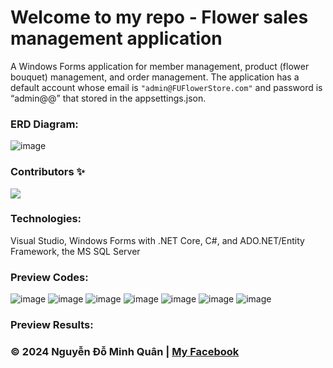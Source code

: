# Welcome to my repo - Flower sales management application
A Windows Forms application for member management, product (flower bouquet) management, and order management. The application has a default account whose email is `"admin@FUFlowerStore.com"` and password is “admin@@” that stored in the appsettings.json.

### ERD Diagram:
![image](https://github.com/nguyenkunquan/flower-sales-management-application/assets/152289671/126ef048-ba9a-4b7d-b4b2-7f79a1021df5)

### Contributors ✨
<a href="https://github.com/nguyenkunquan/flower-sales-management-application/graphs/contributors">
  <img src="https://contrib.rocks/image?repo=nguyenkunquan/flower-sales-management-application"/>
</a>

### Technologies:
Visual Studio, Windows Forms with .NET Core, C#, and ADO.NET/Entity Framework, the MS SQL Server

### Preview Codes:
![image](https://github.com/nguyenkunquan/flower-sales-management-application/assets/152289671/f185f258-2317-4169-8eaf-c7eaabade9b4)
![image](https://github.com/nguyenkunquan/flower-sales-management-application/assets/152289671/59b75869-a0ae-4659-b52a-1def417aaa97)
![image](https://github.com/nguyenkunquan/flower-sales-management-application/assets/152289671/e99501bd-5d87-43b0-9614-57a277c0d3c7)
![image](https://github.com/nguyenkunquan/flower-sales-management-application/assets/152289671/7d995432-4f3c-42a1-af76-e76b9ad804ca)
![image](https://github.com/nguyenkunquan/flower-sales-management-application/assets/152289671/47562584-e381-4c18-a709-00dc734cdf07)
![image](https://github.com/nguyenkunquan/flower-sales-management-application/assets/152289671/f17d6ccf-0f02-4754-b2c0-75b2a9e18cc5)
![image](https://github.com/nguyenkunquan/flower-sales-management-application/assets/152289671/4684bc2e-1b56-475f-b160-0bf89ebb250d)

### Preview Results:


### © 2024 Nguyễn Đỗ Minh Quân | [My Facebook](https://www.facebook.com/wuaanm)
